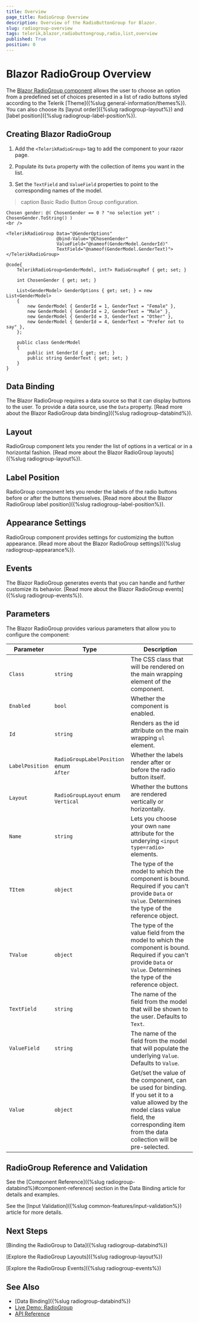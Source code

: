 ```yaml
---
title: Overview
page_title: RadioGroup Overview
description: Overview of the RadioButtonGroup for Blazor.
slug: radiogroup-overview
tags: telerik,blazor,radiobuttongroup,radio,list,overview
published: True
position: 0
---
```


# Blazor RadioGroup Overview

The <a href="https://www.telerik.com/blazor-ui/radiogroup" target="_blank">Blazor RadioGroup component</a> allows the user to choose an option from a predefined set of choices presented in a list of radio buttons styled according to the Telerik [Theme]({%slug general-information/themes%}). You can also choose its [layout order]({%slug radiogroup-layout%}) and [label position]({%slug radiogroup-label-position%}).

## Creating Blazor RadioGroup

1. Add the `<TelerikRadioGroup>` tag to add the component to your razor page.

1. Populate its `Data` property with the collection of items you want in the list.

1. Set the `TextField` and `ValueField` properties to point to the corresponding names of the model.

>caption Basic Radio Button Group configuration.

````CSHTML
Chosen gender: @( ChosenGender == 0 ? "no selection yet" : ChosenGender.ToString() )
<br />

<TelerikRadioGroup Data="@GenderOptions"
                   @bind-Value="@ChosenGender"
                   ValueField="@nameof(GenderModel.GenderId)"
                   TextField="@nameof(GenderModel.GenderText)">
</TelerikRadioGroup>

@code{
    TelerikRadioGroup<GenderModel, int?> RadioGroupRef { get; set; }

    int ChosenGender { get; set; }

    List<GenderModel> GenderOptions { get; set; } = new List<GenderModel>
    {
        new GenderModel { GenderId = 1, GenderText = "Female" },
        new GenderModel { GenderId = 2, GenderText = "Male" },
        new GenderModel { GenderId = 3, GenderText = "Other" },
        new GenderModel { GenderId = 4, GenderText = "Prefer not to say" },
    };

    public class GenderModel
    {
        public int GenderId { get; set; }
        public string GenderText { get; set; }
    }
}
````

## Data Binding

The Blazor RadioGroup requires a data source so that it can display buttons to the user. To provide a data source, use the `Data` property. [Read more about the Blazor RadioGroup data binding]({%slug radiogroup-databind%}).

## Layout

RadioGroup component lets you render the list of options in a vertical or in a horizontal fashion. [Read more about the Blazor RadioGroup layouts]({%slug radiogroup-layout%}).

## Label Position

RadioGroup component lets you render the labels of the radio buttons before or after the buttons themselves. [Read more about the Blazor RadioGroup label position]({%slug radiogroup-label-position%}).

## Appearance Settings

RadioGroup component provides settings for customizing the button appearance. [Read more about the Blazor RadioGroup settings]({%slug radiogroup-appearance%}).

## Events

The Blazor RadioGroup generates events that you can handle and further customize its behavior. [Read more about the Blazor RadioGroup events]({%slug radiogroup-events%}).

## Parameters

The Blazor RadioGroup provides various parameters that allow you to configure the component:

| Parameter | Type | Description |
| ----------- | ----------- | ----------- |
| `Class` | `string` | The CSS class that will be rendered on the main wrapping element of the component. |
| `Enabled` | `bool` | Whether the component is enabled. |
| `Id` | `string` | Renders as the id attribute on the main wrapping `ul` element. |
| `LabelPosition` | `RadioGroupLabelPosition` enum <br /> `After` | Whether the labels render after or before the radio button itself. |
| `Layout` | `RadioGroupLayout` enum <br /> `Vertical` | Whether the buttons are rendered vertically or horizontally. |
| `Name` | `string` | Lets you choose your own `name` attribute for the underying `<input type=radio>` elements. |
| `TItem` | `object` | The type of the model to which the component is bound. Required if you can't provide `Data` or `Value`. Determines the type of the reference object. |
| `TValue` | `object` | The type of the value field from the model to which the component is bound. Required if you can't provide `Data` or `Value`. Determines the type of the reference object. |
| `TextField` | `string` | The name of the field from the model that will be shown to the user. Defaults to `Text`. |
| `ValueField` | `string` | The name of the field from the model that will populate the underlying `Value`. Defaults to `Value`. |
| `Value` | `object` | Get/set the value of the component, can be used for binding. If you set it to a value allowed by the model class value field, the corresponding item from the data collection will be pre-selected. |


## RadioGroup Reference and Validation

See the [Component Reference]({%slug radiogroup-databind%}#component-reference) section in the Data Binding article for details and examples.

See the [Input Validation]({%slug common-features/input-validation%}) article for more details.

## Next Steps

[Binding the RadioGroup to Data]({%slug radiogroup-databind%})

[Explore the RadioGroup Layouts]({%slug radiogroup-layout%})

[Explore the RadioGroup Events]({%slug radiogroup-events%})

## See Also

  * [Data Binding]({%slug radiogroup-databind%})
  * [Live Demo: RadioGroup](https://demos.telerik.com/blazor-ui/radiogroup/overview)
  * [API Reference](https://docs.telerik.com/blazor-ui/api/Telerik.Blazor.Components.TelerikRadioGroup-2)
